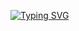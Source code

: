 [![Typing SVG](https://readme-typing-svg.herokuapp.com?color=%2336BCF7&lines=SELAMAT+DATANG+DI+GITHUB+Zuck+Ker+script+jangan+di+recode+ya+nyet)](https://git.io/typing-svg)
